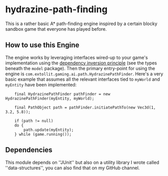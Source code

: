 # hydrazine-path-finding
This is a rather basic A* path-finding engine inspired by a certain blocky sandbox game that everyone has played before.

## How to use this Engine
The engine works by leveraging interfaces wired-up to your game's implementation using the [dependency inversion principle](https://en.wikipedia.org/wiki/Dependency_inversion_principle) (see the types beneath the `model` package).
Then the primary entry-point for using the engine is `com.extollit.gaming.ai.path.HydrazinePathFinder`.  Here's a very basic example that assumes all the relevant interfaces tied to `myWorld` and `myEntity` have been implemented:

        final HydrazinePathFinder pathFinder = new HydrazinePathFinder(myEntity, myWorld);

        final PathObject path = pathFinder.initiatePathTo(new Vec3d(1, 3.2, 5.8));

        if (path != null)
        do {
            path.update(myEntity);
        } while (game.running());            

## Dependencies
This module depends on ''JUnit'' but also on a utility library I wrote called ''data-structures'', you can also find that on my GitHub channel.
